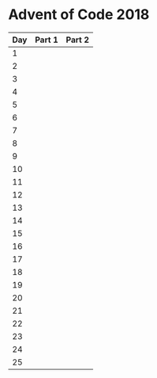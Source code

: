 # Advent of Code 2018

Day | Part 1 | Part 2
----|--------|-------
1   |        |     
2   |        |     
3   |        |            
4   |        |     
5   |        |     
6   |        |     
7   |        |     
8   |        |     
9   |        |     
10  |        | 
11  |        |     
12  |        |     
13  |        |            
14  |        | 
15  |        |     
16  |        | 
17  |        | 
18  |        | 
19  |        | 
20  |        | 
21  |        | 
22  |        | 
23  |        | 
24  |        | 
25  |        | 

